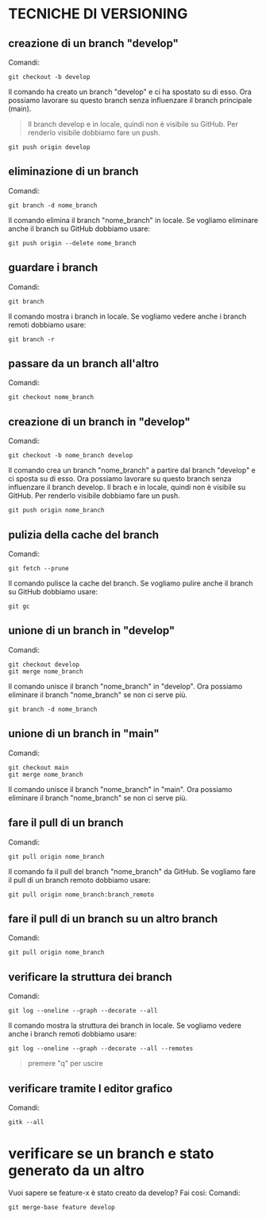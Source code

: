 # TECNICHE DI VERSIONING

## creazione di un branch "develop"

Comandi:
```
git checkout -b develop
```
Il comando ha creato un branch "develop" e ci ha spostato su di esso. Ora possiamo lavorare su questo branch senza influenzare il branch principale (main).
> Il branch develop e in locale, quindi non è visibile su GitHub. Per renderlo visibile dobbiamo fare un push.
```
git push origin develop
```
## eliminazione di un branch
Comandi:
```
git branch -d nome_branch
```
Il comando elimina il branch "nome_branch" in locale. Se vogliamo eliminare anche il branch su GitHub dobbiamo usare:
```
git push origin --delete nome_branch
```
## guardare i branch
Comandi:
```
git branch
```
Il comando mostra i branch in locale. Se vogliamo vedere anche i branch remoti dobbiamo usare:
```
git branch -r
```
## passare da un branch all'altro
Comandi:
```
git checkout nome_branch
```
## creazione di un branch in "develop"
Comandi:
```
git checkout -b nome_branch develop
```
Il comando crea un branch "nome_branch" a partire dal branch "develop" e ci sposta su di esso. Ora possiamo lavorare su questo branch senza influenzare il branch develop.
Il brach e in locale, quindi non è visibile su GitHub. Per renderlo visibile dobbiamo fare un push.
```
git push origin nome_branch
```
## pulizia della cache del branch
Comandi:
```
git fetch --prune
```

Il comando pulisce la cache del branch. Se vogliamo pulire anche il branch su GitHub dobbiamo usare:
```
git gc
```
## unione di un branch in "develop"
Comandi:
```
git checkout develop
git merge nome_branch
```
Il comando unisce il branch "nome_branch" in "develop". Ora possiamo eliminare il branch "nome_branch" se non ci serve più.
```
git branch -d nome_branch
```
## unione di un branch in "main"
Comandi:
```
git checkout main
git merge nome_branch
```
Il comando unisce il branch "nome_branch" in "main". Ora possiamo eliminare il branch "nome_branch" se non ci serve più.
## fare il pull di un branch
Comandi:
```
git pull origin nome_branch
```
Il comando fa il pull del branch "nome_branch" da GitHub. Se vogliamo fare il pull di un branch remoto dobbiamo usare:
```
git pull origin nome_branch:branch_remoto
```
## fare il pull di un branch su un altro branch
Comandi:
```
git pull origin nome_branch
```
## verificare la struttura dei branch
Comandi:
```
git log --oneline --graph --decorate --all
```
Il comando mostra la struttura dei branch in locale. Se vogliamo vedere anche i branch remoti dobbiamo usare:
```
git log --oneline --graph --decorate --all --remotes
```
> premere "q" per uscire
## verificare tramite l editor grafico
Comandi:
```
gitk --all
```
# verificare se un branch e stato generato da un altro
Vuoi sapere se feature-x è stato creato da develop? Fai così:
Comandi:
```
git merge-base feature develop
```